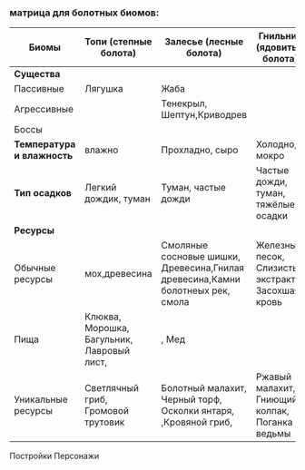### матрица для болотных биомов:

| Биомы                     | Топи (степные болота)     | Залесье (лесные болота)  | Гнильник (ядовитые болота)  |
|--------------------------|---------------------------|--------------------------|-----------------------------|
| **Существа**              |                          |                          |                             |
| Пассивные                 |  Лягушка                  |     Жаба               |                             |
| Агрессивные               |                          | Тенекрыл, Шептун,Криводрев|                             |
| Боссы                     |                          |                          |                             |
| **Температура и влажность**|   влажно                | Прохладно, сыро      | Холодно, мокро |
| **Тип осадков**           | Легкий дождик, туман      | Туман, частые дожди      | Частые дожди, туман, тяжёлые осадки |
| **Ресурсы**               |                           |                          |                             |
| Обычные ресурсы          | мох,древесина               | Смоляные сосновые шишки, Древесина,Гнилая древесина,Камни болотнеых рек,  смола|Железный песок, Слизистый экстракт, Засохшая кровь |
| Пища                     | Клюква, Морошка, Багульник, Лавровый лист,    | , Мед |   |
| Уникальные ресурсы       | Светлячный гриб, Громовой трутовик      | Болотный малахит, Черный торф, Осколки янтаря, ,Кровяной гриб, | Ржавый малахит, Гниющий колпак, Поганка ведьмы |
Постройки
Персонажи

